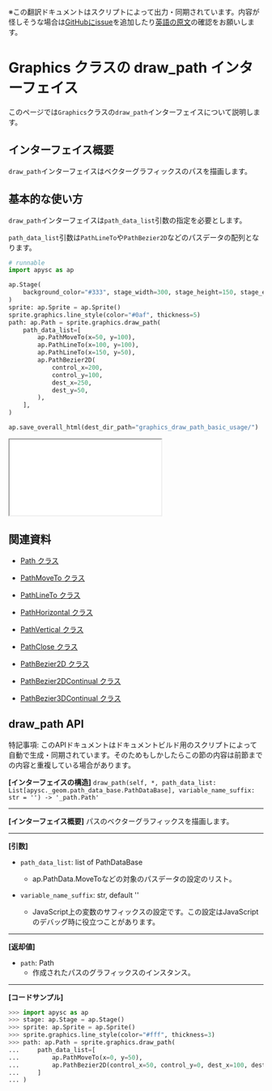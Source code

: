 <span class="inconspicuous-txt">※この翻訳ドキュメントはスクリプトによって出力・同期されています。内容が怪しそうな場合は<a href="https://github.com/simon-ritchie/apysc/issues" target="_blank">GitHubにissue</a>を追加したり[英語の原文](https://simon-ritchie.github.io/apysc/en/graphics_draw_path.html)の確認をお願いします。</span>

# Graphics クラスの draw_path インターフェイス

このページでは`Graphics`クラスの`draw_path`インターフェイスについて説明します。

## インターフェイス概要

`draw_path`インターフェイスはベクターグラフィックスのパスを描画します。

## 基本的な使い方

`draw_path`インターフェイスは`path_data_list`引数の指定を必要とします。

`path_data_list`引数は`PathLineTo`や`PathBezier2D`などのパスデータの配列となります。

```py
# runnable
import apysc as ap

ap.Stage(
    background_color="#333", stage_width=300, stage_height=150, stage_elem_id="stage"
)
sprite: ap.Sprite = ap.Sprite()
sprite.graphics.line_style(color="#0af", thickness=5)
path: ap.Path = sprite.graphics.draw_path(
    path_data_list=[
        ap.PathMoveTo(x=50, y=100),
        ap.PathLineTo(x=100, y=100),
        ap.PathLineTo(x=150, y=50),
        ap.PathBezier2D(
            control_x=200,
            control_y=100,
            dest_x=250,
            dest_y=50,
        ),
    ],
)

ap.save_overall_html(dest_dir_path="graphics_draw_path_basic_usage/")
```

<iframe src="static/graphics_draw_path_basic_usage/index.html" width="300" height="150"></iframe>

## 関連資料

- [Path クラス](jp_path.md)
- [PathMoveTo クラス](jp_path_move_to.md)

- [PathLineTo クラス](jp_path_line_to.md)
- [PathHorizontal クラス](jp_path_horizontal.md)

- [PathVertical クラス](jp_path_vertical.md)
- [PathClose クラス](jp_path_close.md)

- [PathBezier2D クラス](jp_path_bezier_2d.md)
- [PathBezier2DContinual クラス](jp_path_bezier_3d.md)

- [PathBezier3DContinual クラス](jp_path_bezier_3d_continual.md)

## draw_path API

<span class="inconspicuous-txt">特記事項: このAPIドキュメントはドキュメントビルド用のスクリプトによって自動で生成・同期されています。そのためもしかしたらこの節の内容は前節までの内容と重複している場合があります。</span>

**[インターフェイスの構造]** `draw_path(self, *, path_data_list: List[apysc._geom.path_data_base.PathDataBase], variable_name_suffix: str = '') -> '_path.Path'`<hr>

**[インターフェイス概要]** パスのベクターグラフィックスを描画します。<hr>

**[引数]**

- `path_data_list`: list of PathDataBase
  - ap.PathData.MoveToなどの対象のパスデータの設定のリスト。

- `variable_name_suffix`: str, default ''
  - JavaScript上の変数のサフィックスの設定です。この設定はJavaScriptのデバッグ時に役立つことがあります。

<hr>

**[返却値]**

- `path`: Path
  - 作成されたパスのグラフィックスのインスタンス。

<hr>

**[コードサンプル]**

```py
>>> import apysc as ap
>>> stage: ap.Stage = ap.Stage()
>>> sprite: ap.Sprite = ap.Sprite()
>>> sprite.graphics.line_style(color="#fff", thickness=3)
>>> path: ap.Path = sprite.graphics.draw_path(
...     path_data_list=[
...         ap.PathMoveTo(x=0, y=50),
...         ap.PathBezier2D(control_x=50, control_y=0, dest_x=100, dest_y=50),
...     ]
... )
```